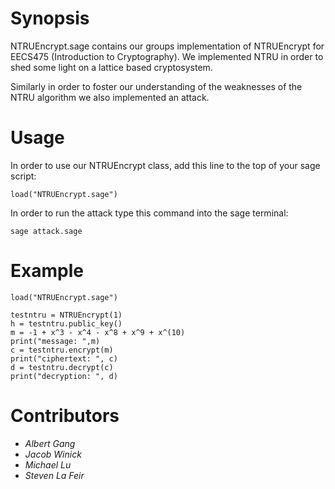**Synopsis**
==========================
NTRUEncrypt.sage contains our groups implementation of NTRUEncrypt for EECS475 (Introduction to Cryptography). We implemented NTRU in order to shed some light on a lattice based cryptosystem.

Similarly in order to foster our understanding of the weaknesses of the NTRU algorithm we also implemented an attack.

**Usage**
==========================
In order to use our NTRUEncrypt class, add this line to the top of your sage script:
```
load("NTRUEncrypt.sage")
```
In order to run the attack type this command into the sage terminal:
```
sage attack.sage
```

**Example**
==========================

	load("NTRUEncrypt.sage")

	testntru = NTRUEncrypt(1)
	h = testntru.public_key()
	m = -1 + x^3 - x^4 - x^8 + x^9 + x^(10)
	print("message: ",m)
	c = testntru.encrypt(m)
	print("ciphertext: ", c)
	d = testntru.decrypt(c)
	print("decryption: ", d)

**Contributors**
==========================
- *Albert Gang*
- *Jacob Winick*
- *Michael Lu*
- *Steven La Feir*
